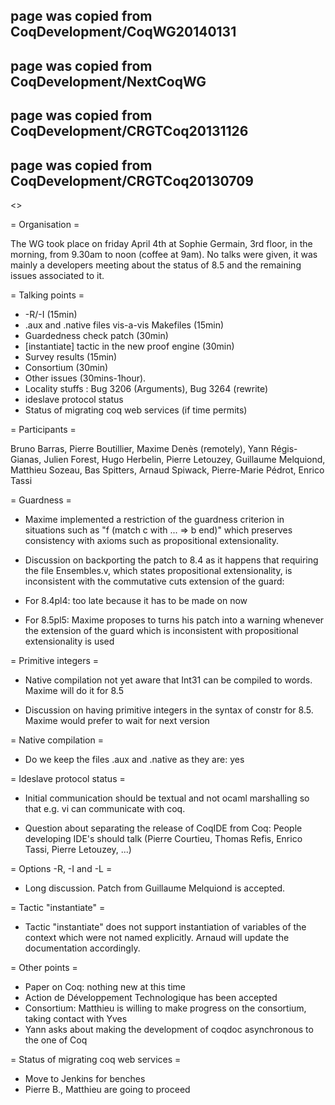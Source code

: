 ## page was copied from CoqDevelopment/CoqWG20140131
## page was copied from CoqDevelopment/NextCoqWG
## page was copied from CoqDevelopment/CRGTCoq20131126
## page was copied from CoqDevelopment/CRGTCoq20130709
<<TableOfContents>>

= Organisation =

The WG took place on friday April 4th at Sophie Germain,
3rd floor, in the morning, from 9.30am to noon (coffee at 9am). No talks
were given, it was mainly a developers meeting about the status of
8.5 and the remaining issues associated to it.

= Talking points =

 * -R/-I (15min)
 * .aux and .native files vis-a-vis Makefiles (15min)
 * Guardedness check patch (30min)
 * [instantiate] tactic in the new proof engine (30min)
 * Survey results (15min)
 * Consortium (30min)
 * Other issues (30mins-1hour).
  * Locality stuffs : Bug 3206 (Arguments), Bug 3264 (rewrite)
  * ideslave protocol status
 * Status of migrating coq web services (if time permits)

= Participants =

Bruno Barras, Pierre Boutillier, Maxime Denès (remotely), Yann
Régis-Gianas, Julien Forest, Hugo Herbelin, Pierre Letouzey, Guillaume
Melquiond, Matthieu Sozeau, Bas Spitters, Arnaud Spiwack, Pierre-Marie
Pédrot, Enrico Tassi

= Guardness =

 * Maxime implemented a restriction of the guardness criterion in situations such as "f (match c with ... => b end)" which preserves consistency with axioms such as propositional extensionality.

 * Discussion on backporting the patch to 8.4 as it happens that requiring the file Ensembles.v, which states propositional extensionality, is inconsistent with the commutative cuts extension of the guard:

  * For 8.4pl4: too late because it has to be made on now

  * For 8.5pl5: Maxime proposes to turns his patch into a warning whenever the extension of the guard which is inconsistent with propositional extensionality is used

= Primitive integers =

 * Native compilation not yet aware that Int31 can be compiled to words. Maxime will do it for 8.5

 * Discussion on having primitive integers in the syntax of constr for 8.5. Maxime would prefer to wait for next version

= Native compilation =

 * Do we keep the files .aux and .native as they are: yes

= Ideslave protocol status =

 * Initial communication should be textual and not ocaml marshalling so that e.g. vi can communicate with coq.

 * Question about separating the release of CoqIDE from Coq: People developing IDE's should talk (Pierre Courtieu, Thomas Refis, Enrico Tassi, Pierre Letouzey, ...)

= Options -R, -I and -L =

 * Long discussion. Patch from Guillaume Melquiond is accepted.

= Tactic "instantiate" =

 * Tactic "instantiate" does not support instantiation of variables of the context which were not named explicitly. Arnaud will update the documentation accordingly.

= Other points =

 * Paper on Coq: nothing new at this time
 * Action de Développement Technologique has been accepted
 * Consortium: Matthieu is willing to make progress on the consortium, taking contact with Yves
 * Yann asks about making the development of coqdoc asynchronous to the one of Coq

= Status of migrating coq web services =

 * Move to Jenkins for benches
 * Pierre B., Matthieu are going to proceed
